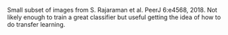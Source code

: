 Small subset of images from S. Rajaraman et al. PeerJ 6:e4568, 2018. Not likely enough to train a great classifier but useful getting the idea of how to do transfer learning.
